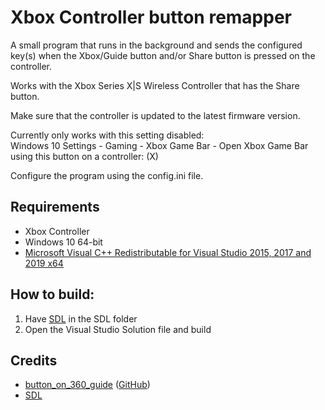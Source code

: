 # Xbox Controller button remapper

A small program that runs in the background and sends the configured key(s) when the Xbox/Guide button and/or Share button is pressed on the controller.

Works with the Xbox Series X|S Wireless Controller that has the Share button.

Make sure that the controller is updated to the latest firmware version.

Currently only works with this setting disabled:\
Windows 10 Settings - Gaming - Xbox Game Bar - Open Xbox Game Bar using this button on a controller: (X)

Configure the program using the config.ini file.

## Requirements
- Xbox Controller
- Windows 10 64-bit
- [Microsoft Visual C++ Redistributable for Visual Studio 2015, 2017 and 2019 x64](https://support.microsoft.com/en-us/topic/the-latest-supported-visual-c-downloads-2647da03-1eea-4433-9aff-95f26a218cc0)

## How to build:
1. Have [SDL](https://github.com/libsdl-org/SDL) in the SDL folder
2. Open the Visual Studio Solution file and build

## Credits
- [button_on_360_guide](https://www.reddit.com/r/emulation/comments/1goval/any_way_to_map_the_middle_xbox_360_button/) ([GitHub](https://github.com/pinumbernumber/Xbox-360-Guide-Button-Remapper))
- [SDL](https://github.com/libsdl-org/SDL)